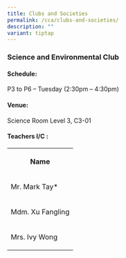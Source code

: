 ```yaml
---
title: Clubs and Societies
permalink: /cca/clubs-and-societies/
description: ""
variant: tiptap
---
```

<h3>Science and Environmental Club</h3>
<h4><strong>Schedule:</strong></h4>
<p>P3 to P6 – Tuesday (2:30pm – 4:30pm)</p>
<h4><strong>Venue:</strong></h4>
<p>Science Room Level 3, C3-01</p>
<h4><strong>Teachers I/C :</strong></h4>
<p></p>
<table style="minWidth: 25px">
<colgroup>
<col>
</colgroup>
<tbody>
<tr>
<th rowspan="1" colspan="1">
<p>Name</p>
</th>
</tr>
<tr>
<td rowspan="1" colspan="1">
<p>Mr. Mark Tay*</p>
</td>
</tr>
<tr>
<td rowspan="1" colspan="1">
<p>Mdm. Xu Fangling</p>
</td>
</tr>
<tr>
<td rowspan="1" colspan="1">
<p>Mrs. Ivy Wong</p>
</td>
</tr>
</tbody>
</table>
<p></p>
